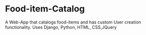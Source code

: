 # Food-item-Catalog
A Web-App that catalogs food-items and has custom User creation functionality. Uses Django, Python, HTML, CSS,JQuery
